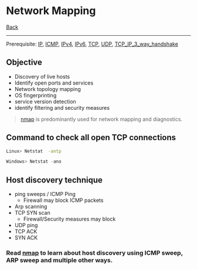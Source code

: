 # Network Mapping
[Back](./index.md)

-- -

Prerequisite: [IP](../../Networking/Protocols/IP.md), [ICMP](../../Networking/Protocols/ICMP.md), [IPv4](../../Networking/Protocols/IPv4.md), [IPv6](../../Networking/Protocols/IPv6.md), [TCP](../../Networking/Protocols/TCP.md), [UDP](../../Networking/Protocols/UDP.md), [TCP_IP_3_way_handshake](../../Networking/TCP_IP_3_way_handshake.md)

## Objective
- Discovery of live hosts
- Identify open ports and services
- Network topology mapping
- OS fingerprinting
- service version detection
- identify filtering and security measures

> [nmap](../../Cyber_Security/Tools/nmap.md) is predominantly used for network mapping and diagnostics.


## Command to check all open TCP connections
```bash
Linux> Netstat  -antp
```

```powershell
Windows> Netstat -ano
```


## Host discovery technique 
- ping sweeps / ICMP Ping
	- Firewall may block ICMP packets
- Arp scanning 
- TCP SYN scan
	- Firewall/Security measures may block
- UDP ping
- TCP ACK
- SYN ACK


### Read [nmap](../../Cyber_Security/Tools/nmap.md) to learn about host discovery using ICMP sweep, ARP sweep and multiple other ways.







